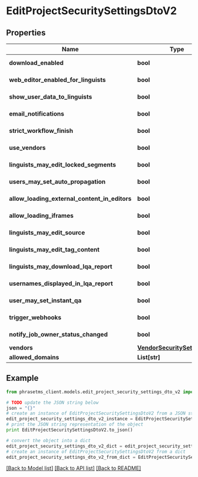 # EditProjectSecuritySettingsDtoV2

## Properties

| Name                                          | Type                                                          | Description                | Notes      |
| --------------------------------------------- | ------------------------------------------------------------- | -------------------------- | ---------- |
| **download_enabled**                          | **bool**                                                      | Default: &#x60;false&#x60; | [optional] |
| **web_editor_enabled_for_linguists**          | **bool**                                                      | Default: &#x60;false&#x60; | [optional] |
| **show_user_data_to_linguists**               | **bool**                                                      | Default: &#x60;false&#x60; | [optional] |
| **email_notifications**                       | **bool**                                                      | Default: &#x60;false&#x60; | [optional] |
| **strict_workflow_finish**                    | **bool**                                                      | Default: &#x60;false&#x60; | [optional] |
| **use_vendors**                               | **bool**                                                      | Default: &#x60;false&#x60; | [optional] |
| **linguists_may_edit_locked_segments**        | **bool**                                                      | Default: &#x60;false&#x60; | [optional] |
| **users_may_set_auto_propagation**            | **bool**                                                      | Default: &#x60;true&#x60;  | [optional] |
| **allow_loading_external_content_in_editors** | **bool**                                                      | Default: &#x60;true&#x60;  | [optional] |
| **allow_loading_iframes**                     | **bool**                                                      | Default: &#x60;false&#x60; | [optional] |
| **linguists_may_edit_source**                 | **bool**                                                      | Default: &#x60;true&#x60;  | [optional] |
| **linguists_may_edit_tag_content**            | **bool**                                                      | Default: &#x60;true&#x60;  | [optional] |
| **linguists_may_download_lqa_report**         | **bool**                                                      | Default: &#x60;true&#x60;  | [optional] |
| **usernames_displayed_in_lqa_report**         | **bool**                                                      | Default: &#x60;true&#x60;  | [optional] |
| **user_may_set_instant_qa**                   | **bool**                                                      | Default: &#x60;true&#x60;  | [optional] |
| **trigger_webhooks**                          | **bool**                                                      | Default: &#x60;true&#x60;  | [optional] |
| **notify_job_owner_status_changed**           | **bool**                                                      | Default: &#x60;false&#x60; | [optional] |
| **vendors**                                   | [**VendorSecuritySettingsDto**](VendorSecuritySettingsDto.md) |                            | [optional] |
| **allowed_domains**                           | **List[str]**                                                 |                            | [optional] |

## Example

```python
from phrasetms_client.models.edit_project_security_settings_dto_v2 import EditProjectSecuritySettingsDtoV2

# TODO update the JSON string below
json = "{}"
# create an instance of EditProjectSecuritySettingsDtoV2 from a JSON string
edit_project_security_settings_dto_v2_instance = EditProjectSecuritySettingsDtoV2.from_json(json)
# print the JSON string representation of the object
print EditProjectSecuritySettingsDtoV2.to_json()

# convert the object into a dict
edit_project_security_settings_dto_v2_dict = edit_project_security_settings_dto_v2_instance.to_dict()
# create an instance of EditProjectSecuritySettingsDtoV2 from a dict
edit_project_security_settings_dto_v2_from_dict = EditProjectSecuritySettingsDtoV2.from_dict(edit_project_security_settings_dto_v2_dict)
```

[[Back to Model list]](../README.md#documentation-for-models) [[Back to API list]](../README.md#documentation-for-api-endpoints) [[Back to README]](../README.md)
